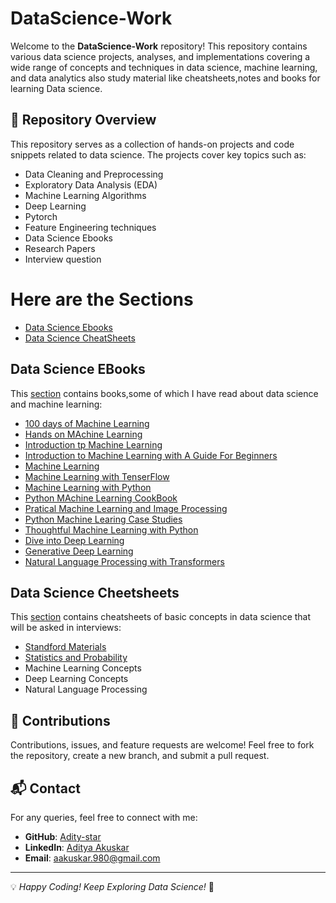# DataScience-Work

Welcome to the **DataScience-Work** repository! This repository contains various data science projects, analyses, and implementations covering a wide range of concepts and techniques in data science, machine learning, and data analytics also study material like cheatsheets,notes and books for learning Data science.

## 📌 Repository Overview
This repository serves as a collection of hands-on projects and code snippets related to data science. The projects cover key topics such as:
- Data Cleaning and Preprocessing
- Exploratory Data Analysis (EDA)
- Machine Learning Algorithms
- Deep Learning
- Pytorch
- Feature Engineering techniques
- Data Science Ebooks
- Research Papers
- Interview question

# Here are the Sections
* [Data Science Ebooks](#data-science-ebooks)
* [Data Science CheatSheets](#data-science-cheetsheets)


## Data Science EBooks
This [section](https://github.com/Adity-star/Data-Science-Work/tree/main/EBooks) contains books,some of which I have read about data science and machine learning:
* [100 days of Machine Learning](https://github.com/Adity-star/Data-Science-Work/blob/main/EBooks/100%20Days%20of%20Machine%20Learning.pdf)
* [Hands on MAchine Learning](https://github.com/Adity-star/Data-Science-Work/blob/main/EBooks/Hands-On_Machine_Learning_with_Scikit-Learn-Keras-and-TensorFlow-2nd-Edition-Aurelien-Geron.pdf)
* [Introduction tp Machine Learning](https://github.com/Adity-star/Data-Science-Work/blob/main/EBooks/Introduction%20to%20Machine%20Learning.pdf)
* [Introduction to Machine Learning with A Guide For Beginners](https://github.com/Adity-star/Data-Science-Work/blob/main/EBooks/Introduction_to_Machine_Learning_with_Python_A_Guide_for_Beginners.epub)
* [Machine Learning](https://github.com/Adity-star/Data-Science-Work/blob/main/EBooks/Machine%20Learning%20(%20etc.)%20(z-lib.org).pdf)
* [Machine Learning with TenserFlow](https://github.com/Adity-star/Data-Science-Work/blob/main/EBooks/Machine%20Learning%20with%20TensorFlow%20(%20PDFDrive%20).pdf)
* [Machine Learning with Python](https://github.com/Adity-star/Data-Science-Work/blob/main/EBooks/Machine_Learning_with_Python.pdf)
* [Python MAchine Learning CookBook](https://github.com/Adity-star/Data-Science-Work/blob/main/EBooks/Machine_Learning_with_Python_Cookbook_Practical_Solutions_from_Preprocessing.pdf)
* [Pratical Machine Learning and Image Processing](https://github.com/Adity-star/Data-Science-Work/blob/main/EBooks/Machine_Learning_with_Python_Cookbook_Practical_Solutions_from_Preprocessing.pdf)
* [Python Machine Learing Case Studies](https://github.com/Adity-star/Data-Science-Work/blob/main/EBooks/Python%20Machine%20Learning%20Case%20Studies.pdf)
* [Thoughtful Machine Learning with Python](https://github.com/Adity-star/Data-Science-Work/blob/main/EBooks/Thoughtful%20Machine%20Learning.pdf)
* [Dive into Deep Learning](https://github.com/Adity-star/Data-Science-Work/blob/main/Deep%20Learning/Deep%20Learning%20Study%20Material/d2l-en.pdf)
* [Generative Deep Learning](https://github.com/Adity-star/Data-Science-Work/blob/main/Deep%20Learning/Deep%20Learning%20Study%20Material/generative-deep-learning-teaching-machines-to-paint-write-compose-and-play-2nbsped-1098134184-9781098134181.pdf)
* [Natural Language Processing with Transformers](https://github.com/Adity-star/Data-Science-Work/blob/main/Deep%20Learning/Deep%20Learning%20Study%20Material/natural-language-processing-with-transformers-revised-edition-1098136799-9781098136796-9781098103248.pdf)


## Data Science Cheetsheets
This [section](https://github.com/Adity-star/Data-Science-Work/tree/main/CheatSheets) contains cheatsheets of basic concepts in data science that will be asked in interviews:
* [Standford Materials](https://github.com/Adity-star/Data-Science-Work/tree/main/CheatSheets#stanford-materials)
* [Statistics and Probability](https://github.com/Adity-star/Data-Science-Work/tree/main/CheatSheets#statistics-and-probability)
* Machine Learning Concepts
* Deep Learning Concepts
* Natural Language Processing
  


## 📢 Contributions
Contributions, issues, and feature requests are welcome! Feel free to fork the repository, create a new branch, and submit a pull request.

## 📬 Contact
For any queries, feel free to connect with me:
- **GitHub**: [Adity-star](https://github.com/Adity-star)
- **LinkedIn**: [Aditya Akuskar](https://www.linkedin.com/in/aditya-a-27b43533a/)
- **Email**: aakuskar.980@gmail.com

---
💡 _Happy Coding! Keep Exploring Data Science!_ 🚀

